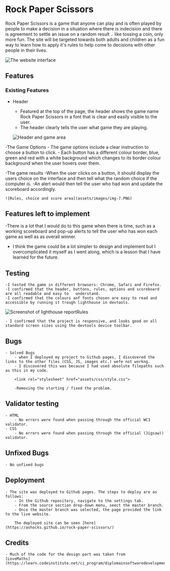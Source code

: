 # Rock Paper Scissors

Rock Paper Scissors is a game that anyone can play and is often played by people to make a decision in a situation where there is indecision and there is agreement to settle an issue on a random result .. like tossing a coin, only more fun.
The site will be targeted towards both adults and children as a fun way to learn how to apply it's rules to help come to decisions with other people in their lives.


![The website interface](assets/images/img-5.PNG)

## Features

### Existing Features

- Header
    - Featured at the top of the page, the header shows the game name Rock Paper Scissors in a font that is clear and easily visible to the user.
    - The header clearly tells the user what game they are playing.

    
    ![Header and game area](assets/images/img-6.PNG)

 -The Game Options
    - The game options include a clear instruction to choose a button to click.
    - Each button has a different colour border, blue, green and red with a white background which        changes to its border colour background when the user hovers over them.


-The game results
    -When the user clicks on a button, it should display the users choice on the interface and then tell what the random choice if the computer is.
    -An alert would then tell the user who had won and update the scoreboard accordingly.


    ![Rules, choice and score area](assets/images/img-7.PNG)

## Features left to implement
   
   -There is a lot that I would do to this game when there is time, such as a working scoreboard and pop-up alerts to tell the user who has won each game as well as as overall winner.
   - I think the game could be a lot simpler to design and implement but I overcomplicated it myself as I went along,  which is a lesson that I have learned for the future.

 ## Testing
    
    -I tested the game in different browsers: Chrome, Safari and Firefox.
    -I confirmed that the header, buttons, rules, options and scoreboard are all readable and easy to   understand.
    -I confirmed that the colours anf fonts chosen are easy to read and accessible by running it trough lighthouse in devtools.


![Screenshot of lighthouse reportRules](assets/images/img-8.PNG)

    - I confirmed that the project is responsive, and looks good on all standard screen sizes using the devtools device toolbar.

## Bugs
    
    - Solved Bugs
        - when I deployed my project to Github pages, I discovered the links to the other files (CSS, JS, images etc.) wefe not workng.
        - I discovered this was because I had used absolute filepaths such as this in my code.

        <link rel="stylesheet" href="assets/css/style.css">
 
        -Removing the starting / fixed the problem.

## Validator testing

    - HTML
        - No errors were found when passing through the official WC3 validator.
    - CSS
        - No errors were found when passing through the official (Jigsaw)) validator.

## Unfixed Bugs

    - No unfixed bugs


## Deployment 

    - The site was deployed to Github pages. The steps to deploy are as follows:
        - In the Github repository, navigate to the settings tab.
        - From the source section drop-down menu, seect the master branch.
        - Once the master branch was selected, the page provided the link to the live website.

        The deployed site can be seen [here](https://ashocks.github.io/rock-paper-scissors/)

## Credits

    - Much of the code for the design part was taken from 
    [LoveMaths](https://learn.codeinstitute.net/ci_program/diplomainsoftwaredevelopmentecommerce)







 


